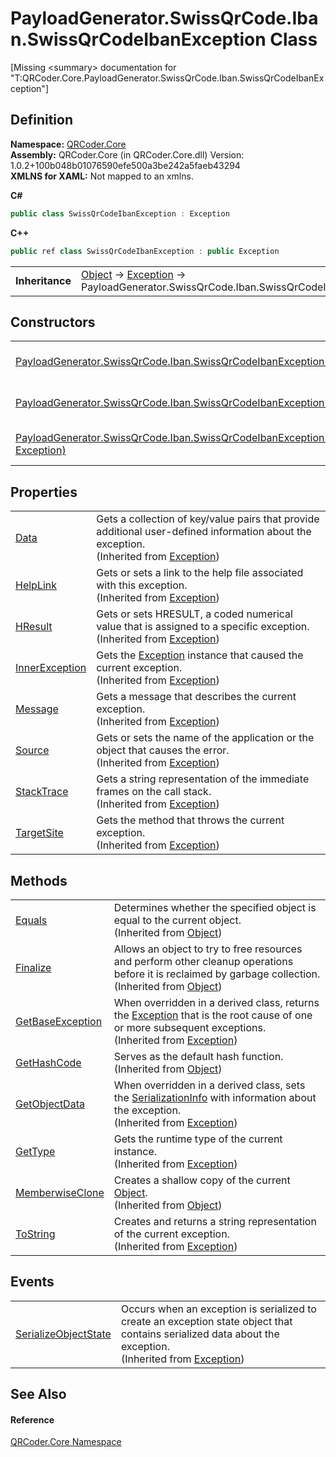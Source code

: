 # PayloadGenerator.SwissQrCode.Iban.SwissQrCodeIbanException Class


\[Missing &lt;summary&gt; documentation for "T:QRCoder.Core.PayloadGenerator.SwissQrCode.Iban.SwissQrCodeIbanException"\]



## Definition
**Namespace:** <a href="N_QRCoder_Core.md">QRCoder.Core</a>  
**Assembly:** QRCoder.Core (in QRCoder.Core.dll) Version: 1.0.2+100b048b01076590efe500a3be242a5faeb43294  
**XMLNS for XAML:** Not mapped to an xmlns.

**C#**
``` C#
public class SwissQrCodeIbanException : Exception
```
**C++**
``` C++
public ref class SwissQrCodeIbanException : public Exception
```

<table><tr><td><strong>Inheritance</strong></td><td><a href="https://learn.microsoft.com/dotnet/api/system.object" target="_blank" rel="noopener noreferrer">Object</a>  →  <a href="https://learn.microsoft.com/dotnet/api/system.exception" target="_blank" rel="noopener noreferrer">Exception</a>  →  PayloadGenerator.SwissQrCode.Iban.SwissQrCodeIbanException</td></tr>
</table>



## Constructors
<table>
<tr>
<td><a href="M_QRCoder_Core_PayloadGenerator_SwissQrCode_Iban_SwissQrCodeIbanException__ctor.md">PayloadGenerator.SwissQrCode.Iban.SwissQrCodeIbanException()</a></td>
<td>Initializes a new instance of the PayloadGenerator.SwissQrCode.Iban.SwissQrCodeIbanException class</td></tr>
<tr>
<td><a href="M_QRCoder_Core_PayloadGenerator_SwissQrCode_Iban_SwissQrCodeIbanException__ctor_1.md">PayloadGenerator.SwissQrCode.Iban.SwissQrCodeIbanException(String)</a></td>
<td>Initializes a new instance of the PayloadGenerator.SwissQrCode.Iban.SwissQrCodeIbanException class</td></tr>
<tr>
<td><a href="M_QRCoder_Core_PayloadGenerator_SwissQrCode_Iban_SwissQrCodeIbanException__ctor_2.md">PayloadGenerator.SwissQrCode.Iban.SwissQrCodeIbanException(String, Exception)</a></td>
<td>Initializes a new instance of the PayloadGenerator.SwissQrCode.Iban.SwissQrCodeIbanException class</td></tr>
</table>

## Properties
<table>
<tr>
<td><a href="https://learn.microsoft.com/dotnet/api/system.exception.data" target="_blank" rel="noopener noreferrer">Data</a></td>
<td>Gets a collection of key/value pairs that provide additional user-defined information about the exception.<br />(Inherited from <a href="https://learn.microsoft.com/dotnet/api/system.exception" target="_blank" rel="noopener noreferrer">Exception</a>)</td></tr>
<tr>
<td><a href="https://learn.microsoft.com/dotnet/api/system.exception.helplink" target="_blank" rel="noopener noreferrer">HelpLink</a></td>
<td>Gets or sets a link to the help file associated with this exception.<br />(Inherited from <a href="https://learn.microsoft.com/dotnet/api/system.exception" target="_blank" rel="noopener noreferrer">Exception</a>)</td></tr>
<tr>
<td><a href="https://learn.microsoft.com/dotnet/api/system.exception.hresult" target="_blank" rel="noopener noreferrer">HResult</a></td>
<td>Gets or sets HRESULT, a coded numerical value that is assigned to a specific exception.<br />(Inherited from <a href="https://learn.microsoft.com/dotnet/api/system.exception" target="_blank" rel="noopener noreferrer">Exception</a>)</td></tr>
<tr>
<td><a href="https://learn.microsoft.com/dotnet/api/system.exception.innerexception" target="_blank" rel="noopener noreferrer">InnerException</a></td>
<td>Gets the <a href="https://learn.microsoft.com/dotnet/api/system.exception" target="_blank" rel="noopener noreferrer">Exception</a> instance that caused the current exception.<br />(Inherited from <a href="https://learn.microsoft.com/dotnet/api/system.exception" target="_blank" rel="noopener noreferrer">Exception</a>)</td></tr>
<tr>
<td><a href="https://learn.microsoft.com/dotnet/api/system.exception.message" target="_blank" rel="noopener noreferrer">Message</a></td>
<td>Gets a message that describes the current exception.<br />(Inherited from <a href="https://learn.microsoft.com/dotnet/api/system.exception" target="_blank" rel="noopener noreferrer">Exception</a>)</td></tr>
<tr>
<td><a href="https://learn.microsoft.com/dotnet/api/system.exception.source" target="_blank" rel="noopener noreferrer">Source</a></td>
<td>Gets or sets the name of the application or the object that causes the error.<br />(Inherited from <a href="https://learn.microsoft.com/dotnet/api/system.exception" target="_blank" rel="noopener noreferrer">Exception</a>)</td></tr>
<tr>
<td><a href="https://learn.microsoft.com/dotnet/api/system.exception.stacktrace" target="_blank" rel="noopener noreferrer">StackTrace</a></td>
<td>Gets a string representation of the immediate frames on the call stack.<br />(Inherited from <a href="https://learn.microsoft.com/dotnet/api/system.exception" target="_blank" rel="noopener noreferrer">Exception</a>)</td></tr>
<tr>
<td><a href="https://learn.microsoft.com/dotnet/api/system.exception.targetsite" target="_blank" rel="noopener noreferrer">TargetSite</a></td>
<td>Gets the method that throws the current exception.<br />(Inherited from <a href="https://learn.microsoft.com/dotnet/api/system.exception" target="_blank" rel="noopener noreferrer">Exception</a>)</td></tr>
</table>

## Methods
<table>
<tr>
<td><a href="https://learn.microsoft.com/dotnet/api/system.object.equals#system-object-equals(system-object)" target="_blank" rel="noopener noreferrer">Equals</a></td>
<td>Determines whether the specified object is equal to the current object.<br />(Inherited from <a href="https://learn.microsoft.com/dotnet/api/system.object" target="_blank" rel="noopener noreferrer">Object</a>)</td></tr>
<tr>
<td><a href="https://learn.microsoft.com/dotnet/api/system.object.finalize" target="_blank" rel="noopener noreferrer">Finalize</a></td>
<td>Allows an object to try to free resources and perform other cleanup operations before it is reclaimed by garbage collection.<br />(Inherited from <a href="https://learn.microsoft.com/dotnet/api/system.object" target="_blank" rel="noopener noreferrer">Object</a>)</td></tr>
<tr>
<td><a href="https://learn.microsoft.com/dotnet/api/system.exception.getbaseexception" target="_blank" rel="noopener noreferrer">GetBaseException</a></td>
<td>When overridden in a derived class, returns the <a href="https://learn.microsoft.com/dotnet/api/system.exception" target="_blank" rel="noopener noreferrer">Exception</a> that is the root cause of one or more subsequent exceptions.<br />(Inherited from <a href="https://learn.microsoft.com/dotnet/api/system.exception" target="_blank" rel="noopener noreferrer">Exception</a>)</td></tr>
<tr>
<td><a href="https://learn.microsoft.com/dotnet/api/system.object.gethashcode" target="_blank" rel="noopener noreferrer">GetHashCode</a></td>
<td>Serves as the default hash function.<br />(Inherited from <a href="https://learn.microsoft.com/dotnet/api/system.object" target="_blank" rel="noopener noreferrer">Object</a>)</td></tr>
<tr>
<td><a href="https://learn.microsoft.com/dotnet/api/system.exception.getobjectdata" target="_blank" rel="noopener noreferrer">GetObjectData</a></td>
<td>When overridden in a derived class, sets the <a href="https://learn.microsoft.com/dotnet/api/system.runtime.serialization.serializationinfo" target="_blank" rel="noopener noreferrer">SerializationInfo</a> with information about the exception.<br />(Inherited from <a href="https://learn.microsoft.com/dotnet/api/system.exception" target="_blank" rel="noopener noreferrer">Exception</a>)</td></tr>
<tr>
<td><a href="https://learn.microsoft.com/dotnet/api/system.exception.gettype" target="_blank" rel="noopener noreferrer">GetType</a></td>
<td>Gets the runtime type of the current instance.<br />(Inherited from <a href="https://learn.microsoft.com/dotnet/api/system.exception" target="_blank" rel="noopener noreferrer">Exception</a>)</td></tr>
<tr>
<td><a href="https://learn.microsoft.com/dotnet/api/system.object.memberwiseclone" target="_blank" rel="noopener noreferrer">MemberwiseClone</a></td>
<td>Creates a shallow copy of the current <a href="https://learn.microsoft.com/dotnet/api/system.object" target="_blank" rel="noopener noreferrer">Object</a>.<br />(Inherited from <a href="https://learn.microsoft.com/dotnet/api/system.object" target="_blank" rel="noopener noreferrer">Object</a>)</td></tr>
<tr>
<td><a href="https://learn.microsoft.com/dotnet/api/system.exception.tostring" target="_blank" rel="noopener noreferrer">ToString</a></td>
<td>Creates and returns a string representation of the current exception.<br />(Inherited from <a href="https://learn.microsoft.com/dotnet/api/system.exception" target="_blank" rel="noopener noreferrer">Exception</a>)</td></tr>
</table>

## Events
<table>
<tr>
<td><a href="https://learn.microsoft.com/dotnet/api/system.exception.serializeobjectstate" target="_blank" rel="noopener noreferrer">SerializeObjectState</a></td>
<td>Occurs when an exception is serialized to create an exception state object that contains serialized data about the exception.<br />(Inherited from <a href="https://learn.microsoft.com/dotnet/api/system.exception" target="_blank" rel="noopener noreferrer">Exception</a>)</td></tr>
</table>

## See Also


#### Reference
<a href="N_QRCoder_Core.md">QRCoder.Core Namespace</a>  
